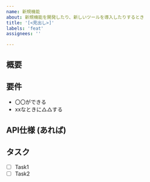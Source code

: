 ```yaml
---
name: 新規機能
about: 新規機能を開発したり、新しいツールを導入したりするとき
title: '[<見出し>]'
labels: 'feat'
assignees: ''

---
```


## 概要

## 要件
- 〇〇ができる
- xxなときに△△する

## API仕様 (あれば)

## タスク
- [ ] Task1
- [ ] Task2

